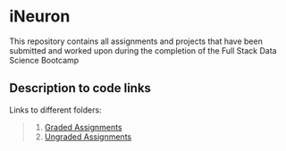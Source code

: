 # iNeuron
This repository contains all assignments and projects that have been submitted and worked upon during the completion of the Full Stack Data Science Bootcamp

## Description to code links
Links to different folders:

> 1. [Graded Assignments](https://github.com/abhijitchak103/iNeuron/tree/main/Graded%20Assignments)
> 2. [Ungraded Assignments](https://github.com/abhijitchak103/iNeuron/tree/main/Ungraded%20Assignments)
